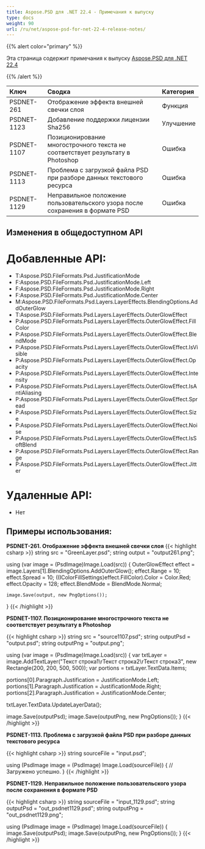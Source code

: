 ```yaml
---
title: Aspose.PSD для .NET 22.4 - Примечания к выпуску
type: docs
weight: 90
url: /ru/net/aspose-psd-for-net-22-4-release-notes/
---
```


{{% alert color="primary" %}}

Эта страница содержит примечания к выпуску [Aspose.PSD для .NET 22.4](https://www.nuget.org/packages/Aspose.PSD/)

{{% /alert %}}

|**Ключ**|**Сводка**|**Категория**|
| :- | :- | :- |
|PSDNET-261|Отображение эффекта внешней свечки слоя|Функция|
|PSDNET-1123|Добавление поддержки лицензии Sha256|Улучшение|
|PSDNET-1107|Позиционирование многострочного текста не соответствует результату в Photoshop|Ошибка|
|PSDNET-1113|Проблема с загрузкой файла PSD при разборе данных текстового ресурса|Ошибка|
|PSDNET-1129|Неправильное положение пользовательского узора после сохранения в формате PSD|Ошибка|


## **Изменения в общедоступном API**
# **Добавленные API:**
- T:Aspose.PSD.FileFormats.Psd.JustificationMode
- F:Aspose.PSD.FileFormats.Psd.JustificationMode.Left
- F:Aspose.PSD.FileFormats.Psd.JustificationMode.Right
- F:Aspose.PSD.FileFormats.Psd.JustificationMode.Center
- M:Aspose.PSD.FileFormats.Psd.Layers.LayerEffects.BlendingOptions.AddOuterGlow
- T:Aspose.PSD.FileFormats.Psd.Layers.LayerEffects.OuterGlowEffect
- P:Aspose.PSD.FileFormats.Psd.Layers.LayerEffects.OuterGlowEffect.FillColor
- P:Aspose.PSD.FileFormats.Psd.Layers.LayerEffects.OuterGlowEffect.BlendMode
- P:Aspose.PSD.FileFormats.Psd.Layers.LayerEffects.OuterGlowEffect.IsVisible
- P:Aspose.PSD.FileFormats.Psd.Layers.LayerEffects.OuterGlowEffect.Opacity
- P:Aspose.PSD.FileFormats.Psd.Layers.LayerEffects.OuterGlowEffect.Intensity
- P:Aspose.PSD.FileFormats.Psd.Layers.LayerEffects.OuterGlowEffect.IsAntiAliasing
- P:Aspose.PSD.FileFormats.Psd.Layers.LayerEffects.OuterGlowEffect.Spread
- P:Aspose.PSD.FileFormats.Psd.Layers.LayerEffects.OuterGlowEffect.Size
- P:Aspose.PSD.FileFormats.Psd.Layers.LayerEffects.OuterGlowEffect.Noise
- P:Aspose.PSD.FileFormats.Psd.Layers.LayerEffects.OuterGlowEffect.IsSoftBlend
- P:Aspose.PSD.FileFormats.Psd.Layers.LayerEffects.OuterGlowEffect.Range
- P:Aspose.PSD.FileFormats.Psd.Layers.LayerEffects.OuterGlowEffect.Jitter


# **Удаленные API:**
- Нет


## **Примеры использования:**

**PSDNET-261. Отображение эффекта внешней свечки слоя**
{{< highlight csharp >}}
string src = "GreenLayer.psd";
string output = "output261.png";

using (var image = (PsdImage)Image.Load(src))
{
    OuterGlowEffect effect = image.Layers[1].BlendingOptions.AddOuterGlow();
    effect.Range = 10;
    effect.Spread = 10;
    ((IColorFillSettings)effect.FillColor).Color = Color.Red;
    effect.Opacity = 128;
    effect.BlendMode = BlendMode.Normal;

    image.Save(output, new PngOptions());
}
{{< /highlight >}}


**PSDNET-1107. Позиционирование многострочного текста не соответствует результату в Photoshop**

{{< highlight csharp >}}
string src = "source1107.psd";
string outputPsd = "output.psd";
string outputPng = "output.png";

using (var image = (PsdImage)Image.Load(src))
{ 
   var txtLayer = image.AddTextLayer("Текст строка1\rТекст строка2\rТекст строка3", new Rectangle(200, 200, 500, 500));
   var portions = txtLayer.TextData.Items;

   portions[0].Paragraph.Justification = JustificationMode.Left;
   portions[1].Paragraph.Justification = JustificationMode.Right;
   portions[2].Paragraph.Justification = JustificationMode.Center;

   txtLayer.TextData.UpdateLayerData();

   image.Save(outputPsd);
   image.Save(outputPng, new PngOptions());
}
{{< /highlight >}}

**PSDNET-1113. Проблема с загрузкой файла PSD при разборе данных текстового ресурса**

{{< highlight csharp >}}
string sourceFile = "input.psd";

using (PsdImage image = (PsdImage) Image.Load(sourceFile))
{
    // Загружено успешно.
}
{{< /highlight >}}

**PSDNET-1129. Неправильное положение пользовательского узора после сохранения в формате PSD**

{{< highlight csharp >}}
string sourceFile = "input_1129.psd";
string outputPsd = "out_psdnet1129.psd";
string outputPng = "out_psdnet1129.png";

using (PsdImage image = (PsdImage) Image.Load(sourceFile))
{
    image.Save(outputPsd);
    image.Save(outputPng, new PngOptions());
}
{{< /highlight >}}

